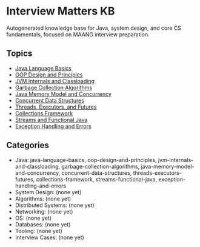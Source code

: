 # Interview Matters KB

Autogenerated knowledge base for Java, system design, and core CS fundamentals, focused on MAANG interview preparation.

## Topics

- [Java Language Basics](java-language-basics/README.md)
- [OOP Design and Principles](oop-design-and-principles/README.md)
- [JVM Internals and Classloading](jvm-internals-and-classloading/README.md)
- [Garbage Collection Algorithms](garbage-collection-algorithms/README.md)
- [Java Memory Model and Concurrency](java-memory-model-and-concurrency/README.md)
- [Concurrent Data Structures](concurrent-data-structures/README.md)
- [Threads, Executors, and Futures](threads-executors-futures/README.md)
- [Collections Framework](collections-framework/README.md)
- [Streams and Functional Java](streams-functional-java/README.md)
- [Exception Handling and Errors](exception-handling-and-errors/README.md)

## Categories

- Java: java-language-basics, oop-design-and-principles, jvm-internals-and-classloading, garbage-collection-algorithms, java-memory-model-and-concurrency, concurrent-data-structures, threads-executors-futures, collections-framework, streams-functional-java, exception-handling-and-errors
- System Design: (none yet)
- Algorithms: (none yet)
- Distributed Systems: (none yet)
- Networking: (none yet)
- OS: (none yet)
- Databases: (none yet)
- Tooling: (none yet)
- Interview Cases: (none yet)